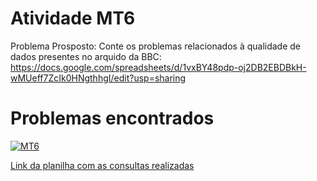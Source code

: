 # Atividade MT6 

Problema Prosposto:
Conte os problemas relacionados à qualidade de dados presentes no arquido da BBC: https://docs.google.com/spreadsheets/d/1vxBY48pdp-oj2DB2EBDBkH-wMUeff7ZcIk0HNgthhgI/edit?usp=sharing

# Problemas encontrados 

[![MT6](https://uploaddeimagens.com.br/images/001/901/989/full/Dadosss.PNG?1550266512 "MT5")](https://uploaddeimagens.com.br/images/001/901/989/full/Dadosss.PNG?1550266512 "MT5")

[Link da planilha com as consultas realizadas](https://drive.google.com/open?id=12sKEoxEW07pma4CZefMleXDEGO1Yt6g4 "Link da planilha com as consultas realizadas")